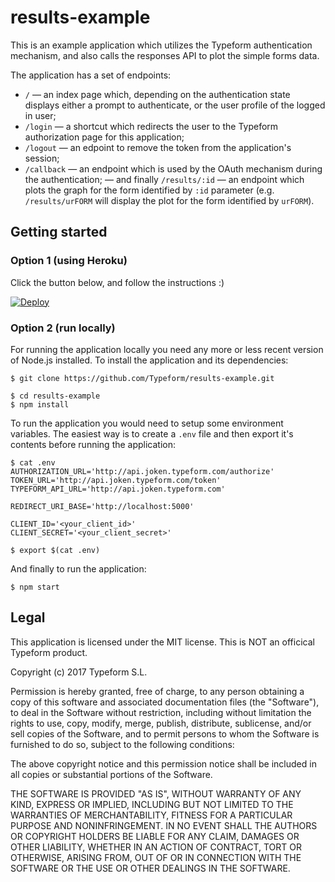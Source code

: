 # results-example

This is an example application which utilizes the Typeform authentication mechanism,
and also calls the responses API to plot the simple forms data.

The application has a set of endpoints:

- `/` — an index page which, depending on the authentication state displays either a prompt to authenticate, or the user profile of the logged in user;
- `/login` — a shortcut which redirects the user to the Typeform authorization page for this application;
- `/logout` — an edpoint to remove the token from the application's session;
- `/callback` — an endpoint which is used by the OAuth mechanism during the authentication;
— and finally `/results/:id` — an endpoint which plots the graph for the form identified by `:id` parameter
(e.g. `/results/urFORM` will display the plot for the form identified by `urFORM`).

## Getting started

### Option 1 (using Heroku)

Click the button below, and follow the instructions :)

[![Deploy](https://www.herokucdn.com/deploy/button.svg)](https://heroku.com/deploy?template=https://github.com/typeform/results-example/tree/master)

### Option 2 (run locally)

For running the application locally you need any more or less recent version of Node.js installed. To install the application and its dependencies:

```
$ git clone https://github.com/Typeform/results-example.git

$ cd results-example
$ npm install
```

To run the application you would need to setup some environment variables. The easiest way is to create a `.env` file and then export it's contents before running the application:

```
$ cat .env
AUTHORIZATION_URL='http://api.joken.typeform.com/authorize'
TOKEN_URL='http://api.joken.typeform.com/token'
TYPEFORM_API_URL='http://api.joken.typeform.com'

REDIRECT_URI_BASE='http://localhost:5000'

CLIENT_ID='<your_client_id>'
CLIENT_SECRET='<your_client_secret>'

$ export $(cat .env)
```

And finally to run the application:

```
$ npm start
```

## Legal

This application is licensed under the MIT license. This is NOT an officical Typeform product.

Copyright (c) 2017 Typeform S.L.

Permission is hereby granted, free of charge, to any person obtaining a copy
of this software and associated documentation files (the "Software"), to deal
in the Software without restriction, including without limitation the rights
to use, copy, modify, merge, publish, distribute, sublicense, and/or sell
copies of the Software, and to permit persons to whom the Software is
furnished to do so, subject to the following conditions:

The above copyright notice and this permission notice shall be included in all
copies or substantial portions of the Software.

THE SOFTWARE IS PROVIDED "AS IS", WITHOUT WARRANTY OF ANY KIND, EXPRESS OR
IMPLIED, INCLUDING BUT NOT LIMITED TO THE WARRANTIES OF MERCHANTABILITY,
FITNESS FOR A PARTICULAR PURPOSE AND NONINFRINGEMENT. IN NO EVENT SHALL THE
AUTHORS OR COPYRIGHT HOLDERS BE LIABLE FOR ANY CLAIM, DAMAGES OR OTHER
LIABILITY, WHETHER IN AN ACTION OF CONTRACT, TORT OR OTHERWISE, ARISING FROM,
OUT OF OR IN CONNECTION WITH THE SOFTWARE OR THE USE OR OTHER DEALINGS IN THE
SOFTWARE.

